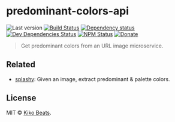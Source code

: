 # predominant-colors-api

![Last version](https://img.shields.io/github/tag/Kikobeats/predominant-colors-api.svg?style=flat-square)
[![Build Status](https://img.shields.io/travis/Kikobeats/predominant-colors-api/master.svg?style=flat-square)](https://travis-ci.org/Kikobeats/predominant-colors-api)
[![Dependency status](https://img.shields.io/david/Kikobeats/predominant-colors-api.svg?style=flat-square)](https://david-dm.org/Kikobeats/predominant-colors-api)
[![Dev Dependencies Status](https://img.shields.io/david/dev/Kikobeats/predominant-colors-api.svg?style=flat-square)](https://david-dm.org/Kikobeats/predominant-colors-api#info=devDependencies)
[![NPM Status](https://img.shields.io/npm/dm/predominant-colors-api.svg?style=flat-square)](https://www.npmjs.org/package/predominant-colors-api)
[![Donate](https://img.shields.io/badge/donate-paypal-blue.svg?style=flat-square)](https://paypal.me/Kikobeats)

> Get predominant colors from an URL image microservice.

## Related

- [splashy](https://github.com/kikobeats/splashy): Given an image, extract predominant & palette colors.

## License

MIT © [Kiko Beats](https://github.com/Kikobeats).
